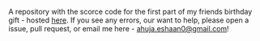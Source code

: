 A repository with the scorce code for the first part of my friends birthday gift - hosted [here](https://ahujaesh.github.io/birthday-surprise/). If you see any errors, our want to help, please open a issue, pull request, or email me here - ahuja.eshaan0@gmail.com!
